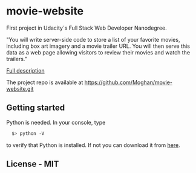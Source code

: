 # movie-website
First project in Udacity´s Full Stack Web Developer Nanodegree.

"You will write server-side code to store a list of your favorite movies, including box art imagery and a movie trailer URL. You will then serve this data as a web page allowing visitors to review their movies and watch the trailers."

[Full description](https://classroom.udacity.com/nanodegrees/nd004/parts/0041345401/project)

The project repo is available at https://github.com/Moghan/movie-website.git

## Getting started
Python is needed. In your console, type 
```bash
  $> python -V
  ```
to verify that Python is installed.
If not you can download it from [here](https://www.python.org/downloads/).



## License - MIT
